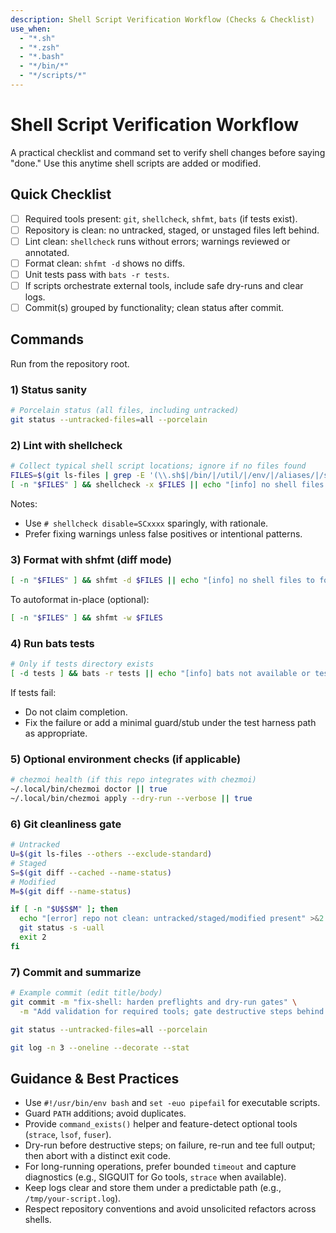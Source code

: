 ```yaml
---
description: Shell Script Verification Workflow (Checks & Checklist)
use_when:
  - "*.sh"
  - "*.zsh"
  - "*.bash"
  - "*/bin/*"
  - "*/scripts/*"
---
```


# Shell Script Verification Workflow

A practical checklist and command set to verify shell changes before saying "done." Use this anytime shell scripts are added or modified.

## Quick Checklist

- [ ] Required tools present: `git`, `shellcheck`, `shfmt`, `bats` (if tests exist).
- [ ] Repository is clean: no untracked, staged, or unstaged files left behind.
- [ ] Lint clean: `shellcheck` runs without errors; warnings reviewed or annotated.
- [ ] Format clean: `shfmt -d` shows no diffs.
- [ ] Unit tests pass with `bats -r tests`.
- [ ] If scripts orchestrate external tools, include safe dry-runs and clear logs.
- [ ] Commit(s) grouped by functionality; clean status after commit.

## Commands

Run from the repository root.

### 1) Status sanity

```sh
# Porcelain status (all files, including untracked)
git status --untracked-files=all --porcelain
```

### 2) Lint with shellcheck

```sh
# Collect typical shell script locations; ignore if no files found
FILES=$(git ls-files | grep -E '(\\.sh$|/bin/|/util/|/env/|/aliases/|/scripts/)')
[ -n "$FILES" ] && shellcheck -x $FILES || echo "[info] no shell files to lint"
```

Notes:
- Use `# shellcheck disable=SCxxxx` sparingly, with rationale.
- Prefer fixing warnings unless false positives or intentional patterns.

### 3) Format with shfmt (diff mode)

```sh
[ -n "$FILES" ] && shfmt -d $FILES || echo "[info] no shell files to format"
```

To autoformat in-place (optional):
```sh
[ -n "$FILES" ] && shfmt -w $FILES
```

### 4) Run bats tests

```sh
# Only if tests directory exists
[ -d tests ] && bats -r tests || echo "[info] bats not available or tests missing"
```

If tests fail:
- Do not claim completion.
- Fix the failure or add a minimal guard/stub under the test harness path as appropriate.

### 5) Optional environment checks (if applicable)

```sh
# chezmoi health (if this repo integrates with chezmoi)
~/.local/bin/chezmoi doctor || true
~/.local/bin/chezmoi apply --dry-run --verbose || true
```

### 6) Git cleanliness gate

```sh
# Untracked
U=$(git ls-files --others --exclude-standard)
# Staged
S=$(git diff --cached --name-status)
# Modified
M=$(git diff --name-status)

if [ -n "$U$S$M" ]; then
  echo "[error] repo not clean: untracked/staged/modified present" >&2
  git status -s -uall
  exit 2
fi
```

### 7) Commit and summarize

```sh
# Example commit (edit title/body)
git commit -m "fix-shell: harden preflights and dry-run gates" \
  -m "Add validation for required tools; gate destructive steps behind dry-runs; update logs."

git status --untracked-files=all --porcelain

git log -n 3 --oneline --decorate --stat
```

## Guidance & Best Practices

- Use `#!/usr/bin/env bash` and `set -euo pipefail` for executable scripts.
- Guard `PATH` additions; avoid duplicates.
- Provide `command_exists()` helper and feature-detect optional tools (`strace`, `lsof`, `fuser`).
- Dry-run before destructive steps; on failure, re-run and tee full output; then abort with a distinct exit code.
- For long-running operations, prefer bounded `timeout` and capture diagnostics (e.g., SIGQUIT for Go tools, `strace` when available).
- Keep logs clear and store them under a predictable path (e.g., `/tmp/your-script.log`).
- Respect repository conventions and avoid unsolicited refactors across shells.
